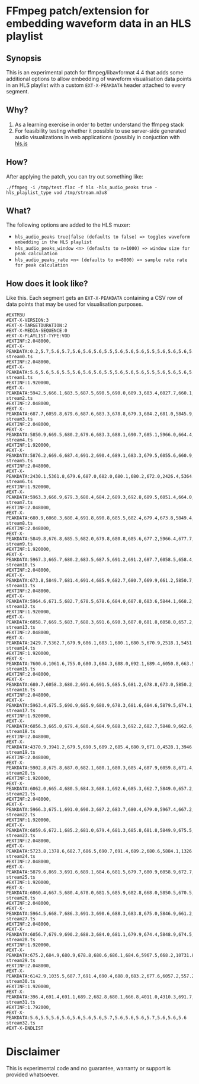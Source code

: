 # FFmpeg patch/extension for embedding waveform data in an HLS playlist

## Synopsis

This is an experimental patch for ffmpeg/libavformat 4.4 that adds some additional options to allow embedding of waveform visualisation data points in an HLS playlist with a custom `EXT-X-PEAKDATA` header attached to every segment.

## Why?

1) As a learning exercise in order to better understand the ffmpeg stack
2) For feasibility testing whether it possible to use server-side generated audio visualizations in web applications (possibly in conjuction with [hls.js](https://github.com/video-dev/hls.js/)

## How?

After applying the patch, you can try out something like:

```
./ffmpeg -i /tmp/test.flac -f hls -hls_audio_peaks true -hls_playlist_type vod /tmp/stream.m3u8
```

## What?

The following options are added to the HLS muxer:

- `hls_audio_peaks true|false (defaults to false) => toggles waveform embedding in the HLS playlist`
- `hls_audio_peaks_window <n> (defaults to n=1000) => window size for peak calculation`
- `hls_audio_peaks_rate <n> (defaults to n=8000) => sample rate rate for peak calculation`

## How does it look like?

Like this. Each segment gets an `EXT-X-PEAKDATA` containing a CSV row of data points that may be used for visualisation purposes.

```
#EXTM3U
#EXT-X-VERSION:3
#EXT-X-TARGETDURATION:2
#EXT-X-MEDIA-SEQUENCE:0
#EXT-X-PLAYLIST-TYPE:VOD
#EXTINF:2.048000,
#EXT-X-PEAKDATA:0.2,5.7,5.6,5.7,5.6,5.6,5.6,5.5,5.6,5.6,5.6,5.5,5.6,5.6,5.6,5.5,5.5
stream0.ts
#EXTINF:2.048000,
#EXT-X-PEAKDATA:5.6,5.6,5.6,5.5,5.6,5.6,5.6,5.5,5.6,5.6,5.6,5.5,5.6,5.6,5.6,5.5,5.4
stream1.ts
#EXTINF:1.920000,
#EXT-X-PEAKDATA:5942.5,666.1,683.5,687.5,690.5,690.0,689.3,683.4,6027.7,660.1,682.1,687.6,689.8,692.8,688.4,639.7
stream2.ts
#EXTINF:2.048000,
#EXT-X-PEAKDATA:687.7,6059.8,679.6,687.6,683.3,678.8,679.3,684.2,681.0,5845.9,675.4,687.9,682.3,679.7,680.5,682.6,698.0
stream3.ts
#EXTINF:2.048000,
#EXT-X-PEAKDATA:5850.9,669.5,680.2,679.6,683.3,688.1,690.7,685.1,5966.0,664.4,680.3,12735.4,12735.3,7696.1,3906.5,1156.9,672.5
stream4.ts
#EXTINF:1.920000,
#EXT-X-PEAKDATA:5876.2,669.6,687.4,691.2,690.4,689.1,683.3,679.5,6055.6,660.9,687.6,683.4,689.8,691.3,683.6,619.3
stream5.ts
#EXTINF:2.048000,
#EXT-X-PEAKDATA:2430.1,5361.8,679.6,687.0,682.0,680.1,680.2,672.0,2426.4,5364.1,689.8,686.9,680.9,678.8,680.3,681.9,694.5
stream6.ts
#EXTINF:1.920000,
#EXT-X-PEAKDATA:5963.3,666.9,679.3,680.4,684.2,689.3,692.8,689.5,6051.4,664.0,680.1,680.2,684.3,689.1,689.9,677.2
stream7.ts
#EXTINF:2.048000,
#EXT-X-PEAKDATA:680.9,6060.3,680.4,691.8,690.8,685.5,682.4,679.4,673.8,5849.4,666.3,690.4,689.7,686.6,680.9,678.6,658.6
stream8.ts
#EXTINF:2.048000,
#EXT-X-PEAKDATA:5849.8,676.8,685.5,682.0,679.8,680.8,685.6,677.2,5966.4,677.7,13854.4,909.8,11182.6,13592.4,9304.8,5033.2,964.8
stream9.ts
#EXTINF:1.920000,
#EXT-X-PEAKDATA:5967.3,665.7,680.2,683.5,687.5,691.2,691.2,687.7,6058.5,658.4,679.8,683.3,688.1,690.8,691.8,647.9
stream10.ts
#EXTINF:2.048000,
#EXT-X-PEAKDATA:673.8,5849.7,681.4,691.4,685.9,682.7,680.7,669.9,661.2,5850.7,692.3,689.6,686.2,681.0,680.1,681.2,682.6
stream11.ts
#EXTINF:2.048000,
#EXT-X-PEAKDATA:5964.6,671.5,682.7,678.5,678.6,684.0,687.8,683.6,5844.1,668.2,682.4,679.7,679.7,683.9,688.5,689.1,696.0
stream12.ts
#EXTINF:1.920000,
#EXT-X-PEAKDATA:6058.7,669.5,683.7,688.3,691.6,690.3,687.0,681.8,6058.0,657.2,682.8,688.4,691.2,691.2,684.4,619.0
stream13.ts
#EXTINF:2.048000,
#EXT-X-PEAKDATA:2429.7,5362.7,679.9,686.1,683.1,680.1,680.5,670.9,2518.1,5451.4,3091.7,13524.0,9766.3,4949.7,15280.8,10614.4,8006.1
stream14.ts
#EXTINF:1.920000,
#EXT-X-PEAKDATA:7600.6,1061.6,755.0,680.3,684.3,688.0,692.1,689.4,6050.8,663.5,678.3,679.7,683.4,689.5,691.1,677.5
stream15.ts
#EXTINF:2.048000,
#EXT-X-PEAKDATA:680.7,6058.3,680.2,691.6,691.5,685.5,681.2,678.8,673.0,5850.2,666.2,691.9,689.4,688.4,685.1,679.7,638.2
stream16.ts
#EXTINF:2.048000,
#EXT-X-PEAKDATA:5963.4,675.5,690.9,685.9,680.9,678.3,681.6,684.6,5879.5,674.1,688.8,686.3,681.9,678.8,681.2,683.5,724.4
stream17.ts
#EXTINF:1.920000,
#EXT-X-PEAKDATA:6056.3,665.0,679.4,680.4,684.9,688.3,692.2,682.7,5848.9,662.6,679.6,680.9,683.6,689.9,682.6,644.7
stream18.ts
#EXTINF:2.048000,
#EXT-X-PEAKDATA:4370.9,3941.2,679.5,690.5,689.2,685.4,680.9,671.0,4528.1,3946.5,15826.3,8963.2,8448.5,13845.0,8320.1,4934.5,1481.1
stream19.ts
#EXTINF:2.048000,
#EXT-X-PEAKDATA:5902.8,675.8,687.0,682.1,680.1,680.3,685.4,687.9,6059.8,671.4,685.7,681.9,680.1,681.6,685.8,690.4,712.6
stream20.ts
#EXTINF:1.920000,
#EXT-X-PEAKDATA:6062.0,665.4,680.5,684.3,688.1,692.6,685.3,662.7,5849.0,657.2,680.3,682.3,688.8,690.4,685.4,621.9
stream21.ts
#EXTINF:2.048000,
#EXT-X-PEAKDATA:5966.3,675.1,691.0,690.3,687.2,683.7,680.4,679.0,5967.4,667.2,690.5,691.9,688.7,685.9,680.6,678.8,685.3
stream22.ts
#EXTINF:1.920000,
#EXT-X-PEAKDATA:6059.6,672.1,685.2,681.0,679.4,681.3,685.8,681.8,5849.9,675.5,685.9,680.5,679.2,681.5,679.9,697.7
stream23.ts
#EXTINF:2.048000,
#EXT-X-PEAKDATA:5723.8,1378.6,682.7,686.5,690.7,691.4,689.2,680.6,5884.1,1326.7,14861.0,12076.0,5105.6,14942.8,8711.3,5811.9,3679.9
stream24.ts
#EXTINF:2.048000,
#EXT-X-PEAKDATA:5879.6,869.3,691.6,689.1,684.6,681.5,679.7,680.9,6058.9,672.7,691.9,689.2,685.2,680.9,680.0,682.0,714.0
stream25.ts
#EXTINF:1.920000,
#EXT-X-PEAKDATA:6060.4,667.5,680.4,678.0,681.5,685.9,682.8,668.0,5850.5,670.5,681.1,679.1,680.7,685.3,682.2,670.5
stream26.ts
#EXTINF:2.048000,
#EXT-X-PEAKDATA:5964.5,668.7,686.3,691.3,690.6,688.3,683.8,675.0,5846.9,661.2,686.2,689.3,692.3,680.8,687.0,682.3,649.9
stream27.ts
#EXTINF:2.048000,
#EXT-X-PEAKDATA:6056.7,679.9,690.2,688.3,684.0,681.1,679.9,674.4,5848.9,674.5,692.6,689.1,685.2,680.3,677.9,658.5,9399.8
stream28.ts
#EXTINF:1.920000,
#EXT-X-PEAKDATA:675.2,684.9,680.9,678.8,680.6,686.1,684.6,5967.5,668.2,10731.8,6923.9,10110.8,12522.8,10172.4,5745.9,4875.6
stream29.ts
#EXTINF:2.048000,
#EXT-X-PEAKDATA:6142.9,1035.5,687.7,691.4,690.4,688.0,683.2,677.6,6057.2,557.2,6.0,5.7,5.6,5.6,5.5,5.6,5.7
stream30.ts
#EXTINF:1.920000,
#EXT-X-PEAKDATA:396.4,691.4,691.1,689.2,682.8,680.1,666.8,4011.0,4310.3,691.7,691.3,687.7,683.0,680.2,359.4,5.6
stream31.ts
#EXTINF:1.792000,
#EXT-X-PEAKDATA:5.6,5.5,5.6,5.6,5.6,5.6,5.6,5.7,5.6,5.6,5.6,5.7,5.6,5.6,5.6
stream32.ts
#EXT-X-ENDLIST
```

# Disclaimer

This is experimental code and no guarantee, warranty or support is provided whatsoever.
